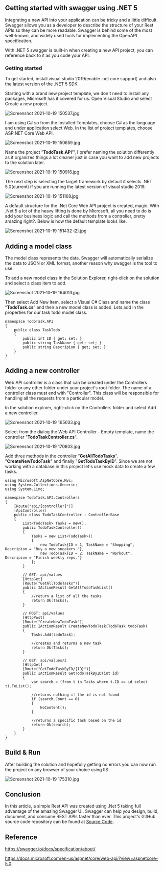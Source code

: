 ## Getting started with swagger using .NET 5

Integrating a new API into your application can be tricky and a little difficult. Swagger allows you as a developer to describe the structure of your Rest APIs so they can be more readable. Swagger is behind some of the most well-known, and widely used tools for implementing the OpenAPI specification. 

With .NET 5 swagger is built-in when creating a new API project, you can reference back to it as you code your API.

### Getting started
To get started, install visual studio 2019(enable .net core support) and also the latest version of the .NET 5 SDK. 

Starting with a brand new project template, we don't need to install any packages, Microsoft has it covered for us. Open Visual Studio and select Create a new project.

![Screenshot 2021-10-19 150537.jpg](https://cdn.hashnode.com/res/hashnode/image/upload/v1634659302376/rdt6JkVyt.jpeg)

 I am using C# so from the Installed Templates, choose C# as the language and under application select Web. In the list of project templates, choose ASP.NET Core Web API.

![Screenshot 2021-10-19 150659.jpg](https://cdn.hashnode.com/res/hashnode/image/upload/v1634659335688/XbOY18Kl8.jpeg)

Name the project "**TodoTask.API**'", I prefer naming the solution differently as it organizes things a lot cleaner just in case you want to add new projects to the solution later. 

![Screenshot 2021-10-19 150916.jpg](https://cdn.hashnode.com/res/hashnode/image/upload/v1634659343703/QuZ4hbGAA.jpeg)

The next step is selecting the target framework by default it selects .NET 5.0(current) if you are running the latest version of visual studio 2019.

![Screenshot 2021-10-19 151108.jpg](https://cdn.hashnode.com/res/hashnode/image/upload/v1634659482837/_tshvx8Kr.jpeg)

A default structure for the .Net Core Web API project is created, magic. With .Net 5 a lot of the heavy lifting is done by Microsoft, all you need to do is add your business logic and call the methods from a controller, pretty amazing right?. Below is how the default template looks like.

![Screenshot 2021-10-19 151432 (2).jpg](https://cdn.hashnode.com/res/hashnode/image/upload/v1634660841848/q2wNGM4Xc.jpeg)

## Adding a model class

The model class represents the data. Swagger will automatically serialize the data to JSON or XML format, another reason why swagger is the tool to use.

To add a new model class in the Solution Explorer, right-click on the solution and select a class item to add.

![Screenshot 2021-10-19 164013.jpg](https://cdn.hashnode.com/res/hashnode/image/upload/v1634661844230/VnZ5OvjhX.jpeg)

Then select Add New Item, select a Visual C# Class and name the class “**TodoTask.cs**” and then a new model class is added. Lets add in the properties for our task todo model class.

```
namespace TodoTask.API
{
    public class TaskTodo
    {
        public int ID { get; set; }
        public string TaskName { get; set; }
        public string Descripion { get; set; }
    }
}
``` 

## Adding a new controller

Web API controller is a class that can be created under the Controllers folder or any other folder under your project's root folder. The name of a controller class must end with "Controller". This class will be responsible for handling all the requests from a particular model. 

In the solution explorer, right-click on the Controllers folder and select Add a new controller.

![Screenshot 2021-10-19 165033.jpg](https://cdn.hashnode.com/res/hashnode/image/upload/v1634662469424/0ZL_cZDF6.jpeg)

Select from the dialog the Web API Controller - Empty template, name the controller "**TodoTaskController.cs**".

![Screenshot 2021-10-19 170803.jpg](https://cdn.hashnode.com/res/hashnode/image/upload/v1634663306220/cqLtkkxnr.jpeg)

Add three methods in the controller “**GetAllTodoTasks**”, "**CreateNewTodoTask**" and finally "**GetTodoTaskByID**". Since we are not working with a database in this project let's use mock data to create a few tasks.

```
using Microsoft.AspNetCore.Mvc;
using System.Collections.Generic;
using System.Linq;

namespace TodoTask.API.Controllers
{
    [Route("api/[controller]")]
    [ApiController]
    public class TodoTaskController : ControllerBase
    {
        List<TodoTask> Tasks = new();
        public TodoTaskController()
        {
            Tasks = new List<TodoTask>()
            {
                new TodoTask{ID = 1, TaskName = "Shopping", 
Descripion = "Buy a new sneakers."},
                new TodoTask{ID = 2, TaskName = "Workout", 
Descripion = "Finish weekly reps."}
            };
        }

        // GET: api/values
        [HttpGet]
        [Route("GetAllTodoTasks")]
        public IActionResult GetAllTodoTaskList()
        {
            //return a list of all the tasks
            return Ok(Tasks);
        }

        // POST: api/values
        [HttpPost]
        [Route("CreateNewTodoTask")]
        public IActionResult CreateNewTodoTask(TodoTask todoTask)
        {
            Tasks.Add(todoTask);

            //creates and returns a new task
            return Ok(Tasks);
        }

        // GET: api/values/2
        [HttpGet]
        [Route("GetTodoTaskByID/{ID}")]
        public IActionResult GetTodoTaskByID(int id)
        {
            var search = (from t in Tasks where t.ID == id select t).ToList();

            //returns nothing if the id is not found
            if (search.Count == 0) 
            {
                NoContent();
            }               

            //returns a specific task based on the id
            return Ok(search);
        }
    }
}
``` 

## Build & Run
After building the solution and hopefully getting no errors you can now run the project on any browser of your choice using IIS.

![Screenshot 2021-10-19 175310.jpg](https://cdn.hashnode.com/res/hashnode/image/upload/v1634666326252/i05JaDq-5.jpeg)

## Conclusion
In this article, a simple Rest API was created using .Net 5 taking full advantage of the amazing Swagger UI. Swagger can help you design, build, document, and consume REST APIs faster than ever. This project's GitHub source code repository can be found at  [Source Code](https://github.com/jatta-njie21/Todo-Task-API).

## Reference
https://swagger.io/docs/specification/about/

https://docs.microsoft.com/en-us/aspnet/core/web-api/?view=aspnetcore-5.0

 

